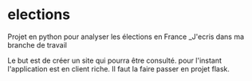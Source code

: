 # elections
Projet en python pour analyser les élections en France
_J'ecris dans ma branche de travail

Le but est de créer un site qui pourra être consulté.
pour l'instant l'application est en client riche.
Il faut la faire passer en projet flask.
